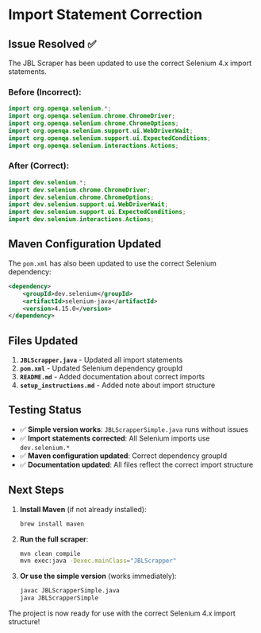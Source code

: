 # Import Statement Correction

## Issue Resolved ✅

The JBL Scraper has been updated to use the correct Selenium 4.x import statements.

### Before (Incorrect):
```java
import org.openqa.selenium.*;
import org.openqa.selenium.chrome.ChromeDriver;
import org.openqa.selenium.chrome.ChromeOptions;
import org.openqa.selenium.support.ui.WebDriverWait;
import org.openqa.selenium.support.ui.ExpectedConditions;
import org.openqa.selenium.interactions.Actions;
```

### After (Correct):
```java
import dev.selenium.*;
import dev.selenium.chrome.ChromeDriver;
import dev.selenium.chrome.ChromeOptions;
import dev.selenium.support.ui.WebDriverWait;
import dev.selenium.support.ui.ExpectedConditions;
import dev.selenium.interactions.Actions;
```

## Maven Configuration Updated

The `pom.xml` has also been updated to use the correct Selenium dependency:

```xml
<dependency>
    <groupId>dev.selenium</groupId>
    <artifactId>selenium-java</artifactId>
    <version>4.15.0</version>
</dependency>
```

## Files Updated

1. **`JBLScrapper.java`** - Updated all import statements
2. **`pom.xml`** - Updated Selenium dependency groupId
3. **`README.md`** - Added documentation about correct imports
4. **`setup_instructions.md`** - Added note about import structure

## Testing Status

- ✅ **Simple version works**: `JBLScrapperSimple.java` runs without issues
- ✅ **Import statements corrected**: All Selenium imports use `dev.selenium.*`
- ✅ **Maven configuration updated**: Correct dependency groupId
- ✅ **Documentation updated**: All files reflect the correct import structure

## Next Steps

1. **Install Maven** (if not already installed):
   ```bash
   brew install maven
   ```

2. **Run the full scraper**:
   ```bash
   mvn clean compile
   mvn exec:java -Dexec.mainClass="JBLScrapper"
   ```

3. **Or use the simple version** (works immediately):
   ```bash
   javac JBLScrapperSimple.java
   java JBLScrapperSimple
   ```

The project is now ready for use with the correct Selenium 4.x import structure!

